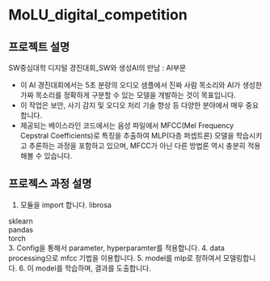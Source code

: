 # MoLU_digital_competition

## 프로젝트 설명
SW중심대학 디지털 경진대회_SW와 생성AI의 만남 : AI부문
+ 이 AI 경진대회에서는 5초 분량의 오디오 샘플에서 진짜 사람 목소리와 AI가 생성한 가짜 목소리를 정확하게 구분할 수 있는 모델을 개발하는 것이 목표입니다.
+ 이 작업은 보안, 사기 감지 및 오디오 처리 기술 향상 등 다양한 분야에서 매우 중요합니다.
+ 제공되는 베이스라인 코드에서는 음성 파일에서 MFCC(Mel Frequency Cepstral Coefficients)로 특징을 추출하여 MLP(다층 퍼셉트론) 모델을 학습시키고 추론하는 과정을 포함하고 있으며, MFCC가 아닌 다른 방법론 역시 충분히 적용해볼 수 있습니다.

## 프로젝스 과정 설명
1. 모듈을 import 합니다.
librosa<br>

sklearn<br>
pandas<br>
torch<br>
3. Config을 통해서 parameter, hyperparamter를 적용합니다.
4. data processing으로 mfcc 기법을 이용합니다.
5. model를 mlp로 정하여서 모델링합니다.
6. 이 model를 학습하며, 결과를 도출합니다.
